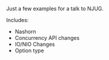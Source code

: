 Just a few examples for a talk to NJUG.

Includes:
  * Nashorn
  * Concurrency API changes
  * IO/NIO Changes
  * Option type
